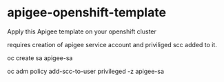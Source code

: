 # apigee-openshift-template

Apply this Apigee template on your openshift cluster

requires creation of apigee service account and priviliged scc added to it.

oc create sa apigee-sa

oc adm policy add-scc-to-user privileged -z apigee-sa
